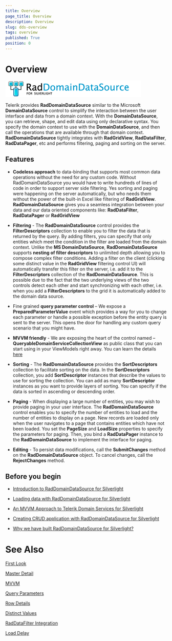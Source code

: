```yaml
---
title: Overview
page_title: Overview
description: Overview
slug: dds-overview
tags: overview
published: True
position: 0
---
```


# Overview


![](images/RadDomainDataSource.png)


Telerik provides __RadDomainDataSource__ similar to the Microsoft __DomainDataSource__ control to simplify the interaction between the user interface and data from a domain context. With the __DomainDataSource__, you can retrieve, shape, and edit data using only declarative syntax. You specify the domain context to use with the __DomainDataSource__, and then call the operations that are available through that domain context. __RadDomainDataSource__ tightly integrates with __RadGridView__, __RadDataFilter__, __RadDataPager__, etc and performs filtering, paging and sorting on the server.

## Features 

* __Codeless approach__ to data-binding that supports most common data operations without the need for any custom code. Without RadDomainDataSource you would have to write hundreds of lines of code in order to support server side filtering. Yes sorting and paging were happening on the server automatically, but who needs them without the power of the built-in Excel like filtering of __RadGridView__. __RadDomainDataSource__ gives you a seamless integration between your data and our data oriented components like: __RadDataFilter__, __RadDataPager__ or __RadGridView__

* __Filtering__ - The __RadDomainDataSource__ control provides the __FilterDescriptors__ collection to enable you to filter the data that is returned by the query. By adding filters, you can specify that only entities which meet the condition in the filter are loaded from the domain context. Unlike the __MS DomainDataSource__, __RadDomainDataSource__ supports __nesting of filter descriptors__ to unlimited depth allowing you to compose complex filter conditions. Adding a filter on the client (clicking some distinct value in the __RadGridView__ filtering control UI) will automatically transfer this filter on the server, i.e. add it to the __FilterDescriptors__ collection of the __RadDomainDataSource__. This is possible due to the fact that the two underlying views of the two controls detect each other and start synchronizing with each other, i.e. when you add a __FilterDescriptors__ to the grid it is automatically added to the domain data source.

* Fine grained __query parameter control__ – We expose a __PreparedParameterValue__ event which provides a way for you to change each parameter or handle a possible exception before the entity query is sent to the server. This opens the door for handling any custom query scenario that you might have. 

* __MVVM friendly__ - We are exposing the heart of the control named – __QueryableDomainServiceCollectionView__ as public class that you can start using in your ViewModels right away. You can learn the details [here](http://blogs.telerik.com/blogs/posts/10-12-31/an_mvvm_approach_to_telerik_domain_services_for_silverlight.aspx)

* __Sorting__ - The __RadDomainDataSource__ provides the __SortDescriptors__ collection to facilitate sorting on the data. In the __SortDescriptors__ collection, you add __SortDescriptor__ instances that describe the values to use for sorting the collection. You can add as many __SortDescriptor__ instances as you want to provide layers of sorting. You can specify if the data is sorted in ascending or descending order.

* __Paging__ - When displaying a large number of entities, you may wish to provide paging in your user interface. The __RadDomainDataSource__ control enables you to specify the number of entities to load and the number of entities to display on a page. New records are loaded only when the user navigates to a page that contains entities which have not been loaded. You set the __PageSize__ and __LoadSize__ properties to specify the parameters for paging. Then, you bind a __RadDataPager__ instance to the __RadDomainDataSource__ to implement the interface for paging.

* __Editing__ - To persist data modifications, call the __SubmitChanges__ method on the __RadDomainDataSource__ object. To cancel changes, call the __RejectChanges__ method.


## Before you begin

* [Introduction to RadDomainDataSource for Silverlight](http://blogs.telerik.com/rossenhristov/posts/10-12-24/introducing_raddomaindatasource_for_silverlight.aspx)

* [Loading data with RadDomainDataSource for Silverlight](http://blogs.telerik.com/rossenhristov/posts/10-12-27/loading_data_with_raddomaindatasource_for_silverlight.aspx)

* [An MVVM Approach to Telerik Domain Services for Silverlight](http://blogs.telerik.com/rossenhristov/posts/10-12-31/an_mvvm_approach_to_telerik_domain_services_for_silverlight.aspx)

* [Creating CRUD application with RadDomainDataSource for Silverlight](http://blogs.telerik.com/silverlightteam/posts/10-12-28/creating-crud-application-with-raddomaindatasource-for-silverlight.aspx)

* [Why we have built RadDomainDataSource for Silverlight?](http://blogs.telerik.com/stefandobrev/posts/11-01-03/why_we_have_built_raddomaindatasource_for_silverlight.aspx)



# See Also
[First Look](http://demos.telerik.com/silverlight/#DomainDataSource/FirstLook)

[Master Detail](http://demos.telerik.com/silverlight/#DomainDataSource/MasterDetail)

[MVVM](http://demos.telerik.com/silverlight/#DomainDataSource/MVVM)

[Query Parameters](http://demos.telerik.com/silverlight/#DomainDataSource/QueryParameters)

[Row Details](http://demos.telerik.com/silverlight/#DomainDataSource/RowDetails)

[Distinct Values](http://demos.telerik.com/silverlight/#DomainDataSource/DistinctValues)

[RadDataFilter Integration](http://demos.telerik.com/silverlight/#DomainDataSource/RadDataFilterIntegration)

[Load Delay](http://demos.telerik.com/silverlight/#DomainDataSource/LoadDelay)
